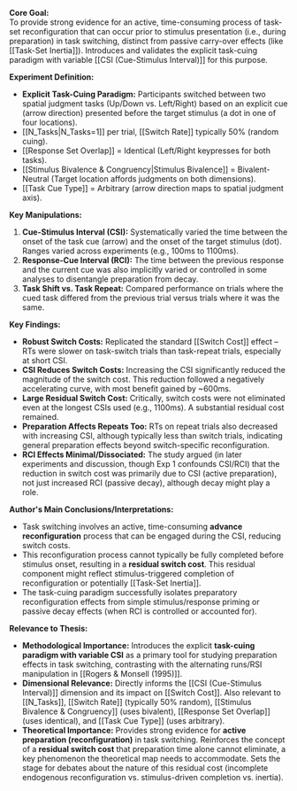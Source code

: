**Core Goal:**  
To provide strong evidence for an active, time-consuming process of task-set reconfiguration that can occur prior to stimulus presentation (i.e., during preparation) in task switching, distinct from passive carry-over effects (like [[Task-Set Inertia]]). Introduces and validates the explicit task-cuing paradigm with variable [[CSI (Cue-Stimulus Interval)]] for this purpose.

**Experiment Definition:**

- **Explicit Task-Cuing Paradigm:** Participants switched between two spatial judgment tasks (Up/Down vs. Left/Right) based on an explicit cue (arrow direction) presented before the target stimulus (a dot in one of four locations).
- [[N_Tasks|N_Tasks=1]] per trial, [[Switch Rate]] typically 50% (random cuing).
- [[Response Set Overlap]] = Identical (Left/Right keypresses for both tasks).
- [[Stimulus Bivalence & Congruency|Stimulus Bivalence]] = Bivalent-Neutral (Target location affords judgments on both dimensions).
- [[Task Cue Type]] = Arbitrary (arrow direction maps to spatial judgment axis).

**Key Manipulations:**

1. **Cue-Stimulus Interval (CSI):** Systematically varied the time between the onset of the task cue (arrow) and the onset of the target stimulus (dot). Ranges varied across experiments (e.g., 100ms to 1100ms).
2. **Response-Cue Interval (RCI):** The time between the previous response and the current cue was also implicitly varied or controlled in some analyses to disentangle preparation from decay.
3. **Task Shift vs. Task Repeat:** Compared performance on trials where the cued task differed from the previous trial versus trials where it was the same.

**Key Findings:**

- **Robust Switch Costs:** Replicated the standard [[Switch Cost]] effect – RTs were slower on task-switch trials than task-repeat trials, especially at short CSI.
- **CSI Reduces Switch Costs:** Increasing the CSI significantly reduced the magnitude of the switch cost. This reduction followed a negatively accelerating curve, with most benefit gained by ~600ms.
- **Large Residual Switch Cost:** Critically, switch costs were not eliminated even at the longest CSIs used (e.g., 1100ms). A substantial residual cost remained.
- **Preparation Affects Repeats Too:** RTs on repeat trials also decreased with increasing CSI, although typically less than switch trials, indicating general preparation effects beyond switch-specific reconfiguration.
- **RCI Effects Minimal/Dissociated:** The study argued (in later experiments and discussion, though Exp 1 confounds CSI/RCI) that the reduction in switch cost was primarily due to CSI (active preparation), not just increased RCI (passive decay), although decay might play a role.

**Author's Main Conclusions/Interpretations:**

- Task switching involves an active, time-consuming **advance reconfiguration** process that can be engaged during the CSI, reducing switch costs.
- This reconfiguration process cannot typically be fully completed before stimulus onset, resulting in a **residual switch cost**. This residual component might reflect stimulus-triggered completion of reconfiguration or potentially [[Task-Set Inertia]].
- The task-cuing paradigm successfully isolates preparatory reconfiguration effects from simple stimulus/response priming or passive decay effects (when RCI is controlled or accounted for).

**Relevance to Thesis:**

- **Methodological Importance:** Introduces the explicit **task-cuing paradigm with variable CSI** as a primary tool for studying preparation effects in task switching, contrasting with the alternating runs/RSI manipulation in [[Rogers & Monsell (1995)]].
- **Dimensional Relevance:** Directly informs the [[CSI (Cue-Stimulus Interval)]] dimension and its impact on [[Switch Cost]]. Also relevant to [[N_Tasks]], [[Switch Rate]] (typically 50% random), [[Stimulus Bivalence & Congruency]] (uses bivalent), [[Response Set Overlap]] (uses identical), and [[Task Cue Type]] (uses arbitrary).
- **Theoretical Importance:** Provides strong evidence for **active preparation (reconfiguration)** in task switching. Reinforces the concept of a **residual switch cost** that preparation time alone cannot eliminate, a key phenomenon the theoretical map needs to accommodate. Sets the stage for debates about the nature of this residual cost (incomplete endogenous reconfiguration vs. stimulus-driven completion vs. inertia).
